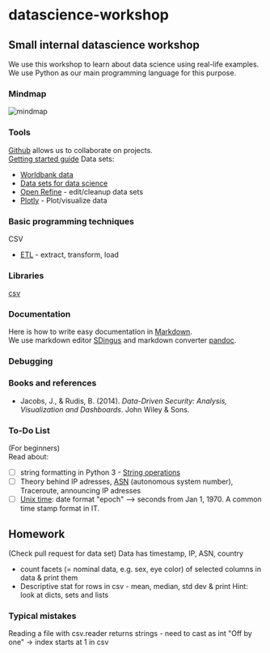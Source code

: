 # datascience-workshop

## Small internal datascience workshop

We use this workshop to learn about data science using real-life examples.  
We use Python as our main programming language for this purpose.

### Mindmap

![mindmap](https://github.com/arthurkaplan/datascience-workshop/blob/master/datascience-workshop-Mind-Map.jpg "Mindmap to structure our project")

### Tools

[Github](https://github.com/) allows us to collaborate on projects.  
[Getting started guide](https://guides.github.com/activities/hello-world/)
Data sets:
- [Worldbank data](data.worldbank.org)
- [Data sets for data science](https://www.dataquest.io/blog/free-datasets-for-projects/)
- [Open Refine](http://openrefine.org/) - edit/cleanup data sets
- [Plotly](https://plot.ly) - Plot/visualize data

### Basic programming techniques

CSV 
- [ETL](https://en.wikipedia.org/wiki/Extract,_transform,_load) - extract, transform, load

### Libraries

[csv](https://docs.python.org/3/library/csv.html)

### Documentation

Here is how to write easy documentation in [Markdown](https://daringfireball.net/projects/markdown).  
We use markdown editor [SDingus](https://daringfireball.net/projects/markdown/dingus) and markdown converter [pandoc](http://pandoc.org/).

### Debugging


### Books and references

- Jacobs, J., & Rudis, B. (2014). *Data-Driven Security: Analysis, Visualization and Dashboards*. John Wiley & Sons.

### To-Do List

(For beginners)  
Read about:
- [ ] string formatting in Python 3 - [String operations](https://docs.python.org/3.3/library/string.html)
- [ ] Theory behind IP adresses, [ASN](https://en.wikipedia.org/wiki/Autonomous_System_Number) (autonomous system number), Traceroute, announcing IP adresses
- [ ] [Unix time](https://en.wikipedia.org/wiki/Unix_time): date format "epoch" --> seconds from Jan 1, 1970. A common time stamp format in IT.

## Homework 

(Check pull request for data set)
Data has timestamp, IP, ASN, country

- count facets (= nominal data, e.g. sex, eye color) of selected columns in data & print them
- Descriptive stat for rows in csv - mean, median, std dev & print
Hint: look at dicts, sets and lists

### Typical mistakes

Reading a file with csv.reader returns strings - need to cast as int
"Off by one" -> index starts at 1 in csv
